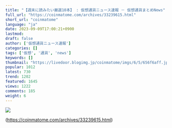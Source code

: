 ```yaml
---
title: "【週末に読みたい厳選10本】 : 仮想通貨ニュース速報 － 仮想通貨まとめNews"
full_url: "https://coinmatome.com/archives/33239615.html"
short_url: "coinmatome"
language: "ja"
date: 2023-09-09T17:00:21+0900
lastmod: 
draft: false
author: ['仮想通貨ニュース速報']
categories: []
tags: ['仮想', '通貨', 'news']
keywords: []
thumbnail: "https://livedoor.blogimg.jp/coinmatome/imgs/6/5/656f6aff.jpg"
popular: 1012
latest: 730
trend: 1202
featured: 1645
views: 1222
comments: 185
weight: 6
---
```


![](https://livedoor.blogimg.jp/coinmatome/imgs/6/5/656f6aff.jpg)



(https://coinmatome.com/archives/33239615.html)
